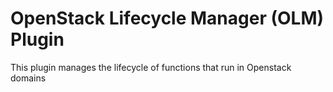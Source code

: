 # OpenStack Lifecycle Manager (OLM) Plugin

This plugin manages the lifecycle of functions that run in Openstack domains
